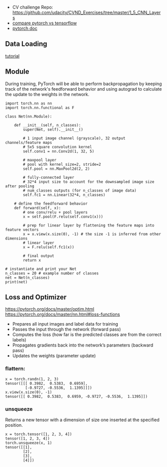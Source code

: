 - CV challenge Repo: https://github.com/udacity/CVND_Exercises/tree/master/1_5_CNN_Layers
- [compare pytorch vs tensorflow](https://towardsdatascience.com/pytorch-vs-tensorflow-1-month-summary-35d138590f9)
- [pytorch doc](https://pytorch.org/docs/stable/nn.html)
## Data Loading
[tutorial](https://pytorch.org/tutorials/beginner/data_loading_tutorial.html)

## Module
During training, PyTorch will be able to perform backpropagation by keeping track of the network's feedforward behavior and using autograd to calculate the update to the weights in the network.
```
import torch.nn as nn
import torch.nn.functional as F

class Net(nn.Module):

    def __init__(self, n_classes):
        super(Net, self).__init__()

        # 1 input image channel (grayscale), 32 output channels/feature maps
        # 5x5 square convolution kernel
        self.conv1 = nn.Conv2d(1, 32, 5)

        # maxpool layer
        # pool with kernel_size=2, stride=2
        self.pool = nn.MaxPool2d(2, 2)

        # fully-connected layer
        # 32*4 input size to account for the downsampled image size after pooling
        # num_classes outputs (for n_classes of image data)
        self.fc1 = nn.Linear(32*4, n_classes)

    # define the feedforward behavior
    def forward(self, x):
        # one conv/relu + pool layers
        x = self.pool(F.relu(self.conv1(x)))

        # prep for linear layer by flattening the feature maps into feature vectors
        x = x.view(x.size(0), -1) # the size -1 is inferred from other dimensions
        # linear layer
        x = F.relu(self.fc1(x))

        # final output
        return x

# instantiate and print your Net
n_classes = 20 # example number of classes
net = Net(n_classes)
print(net)
```
## Loss and Optimizer
https://pytorch.org/docs/master/optim.html <br>
https://pytorch.org/docs/master/nn.html#loss-functions
- Prepares all input images and label data for training
- Passes the input through the network (forward pass)
- Computes the loss (how far is the predicted classes are from the correct labels)
- Propagates gradients back into the network’s parameters (backward pass)
- Updates the weights (parameter update)

### flattern:
```
x = torch.randn(1, 2, 3)
tensor([[[ 0.3982,  0.5383,  0.6959],
         [-0.9727, -0.5536,  1.1395]]])
x.view(x.size(0), -1)
tensor([[ 0.3982,  0.5383,  0.6959, -0.9727, -0.5536,  1.1395]])

```
### unsqueeze
Returns a new tensor with a dimension of size one inserted at the specified position.

```
x = torch.tensor([1, 2, 3, 4])
tensor([1, 2, 3, 4])
torch.unsqueeze(x, 1)
tensor([[1],
        [2],
        [3],
        [4]])
```
